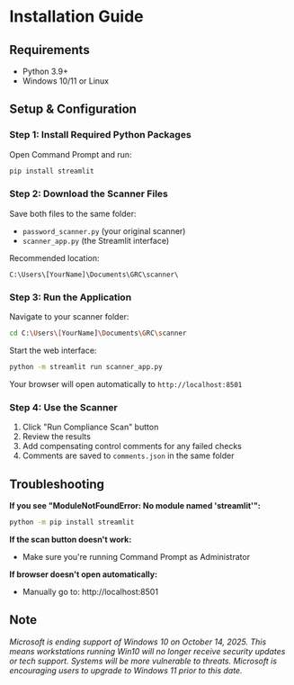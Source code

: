 # Installation Guide

## Requirements
- Python 3.9+
- Windows 10/11 or Linux

## Setup & Configuration

### Step 1: Install Required Python Packages
Open Command Prompt and run:
```bash
pip install streamlit
```

### Step 2: Download the Scanner Files
Save both files to the same folder:
- `password_scanner.py` (your original scanner)
- `scanner_app.py` (the Streamlit interface)

Recommended location:
```
C:\Users\[YourName]\Documents\GRC\scanner\
```

### Step 3: Run the Application
Navigate to your scanner folder:
```bash
cd C:\Users\[YourName]\Documents\GRC\scanner
```

Start the web interface:
```bash
python -m streamlit run scanner_app.py
```

Your browser will open automatically to `http://localhost:8501`

### Step 4: Use the Scanner
1. Click "Run Compliance Scan" button
2. Review the results
3. Add compensating control comments for any failed checks
4. Comments are saved to `comments.json` in the same folder

## Troubleshooting

**If you see "ModuleNotFoundError: No module named 'streamlit'":**
```bash
python -m pip install streamlit
```

**If the scan button doesn't work:**
- Make sure you're running Command Prompt as Administrator

**If browser doesn't open automatically:**
- Manually go to: http://localhost:8501

## Note
*Microsoft is ending support of Windows 10 on October 14, 2025.
This means workstations running Win10 will no longer receive security updates or tech support. 
Systems will be more vulnerable to threats. Microsoft is encouraging users to upgrade to Windows 11 prior to this date.*


